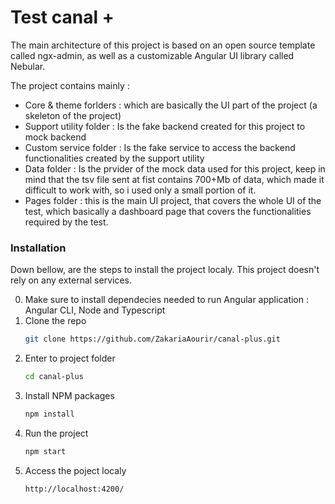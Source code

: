 # Test canal +

The main architecture of this project is based on an open source template called ngx-admin, as well as a customizable Angular UI library called Nebular.

The project contains mainly :

-   Core & theme forlders : which are basically the UI part of the project (a skeleton of the project)
-   Support utility folder : Is the fake backend created for this project to mock backend
-   Custom service folder : Is the fake service to access the backend functionalities created by the support utility
-   Data folder : Is the prvider of the mock data used for this project, keep in mind that the tsv file sent at fist contains 700+Mb of data, which made it difficult to work with, so i used only a small portion of it.
-   Pages folder : this is the main UI project, that covers the whole UI of the test, which basically a dashboard page that covers the functionalities required by the test.

### Installation

Down bellow, are the steps to install the project localy. This project doesn't rely on any external services.

0. Make sure to install dependecies needed to run Angular application : Angular CLI, Node and Typescript
1. Clone the repo
    ```sh
    git clone https://github.com/ZakariaAourir/canal-plus.git
    ```
2. Enter to project folder
    ```sh
    cd canal-plus
    ```
3. Install NPM packages
    ```sh
    npm install
    ```
4. Run the project
    ```sh
    npm start
    ```
5. Access the poject localy
    ```sh
    http://localhost:4200/
    ```
